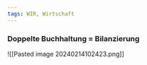 ```yaml
---
tags: WIR, Wirtschaft
---
```

### Doppelte Buchhaltung = Bilanzierung
![[Pasted image 20240214102423.png]]

